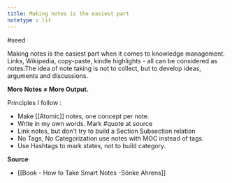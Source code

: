 ```yaml
---
title: Making notes is the easiest part
notetype : lit
---
```


#seed  

Making notes is the easiest part when it comes to knowledge management. Links, Wikipedia, copy-paste, kindle highlights - all can be considered as notes.The idea of note taking is not to collect, but to develop ideas, arguments and discussions.

**More Notes ≠ More Output.**

Principles I follow : 
- Make [[Atomic]] notes, one concept per note. 
- Write in my own words. Mark #quote at source
- Link notes, but don't try to build a Section Subsection relation 
- No Tags, No Categorization use notes with MOC instead of tags. 
- Use Hashtags to mark states, not to build category. 

**Source**
- [[Book - How to Take Smart Notes -Sönke Ahrens]]